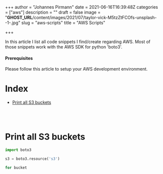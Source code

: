 +++
author = "Johannes Pirmann"
date = 2021-06-16T16:39:48Z
categories = ["aws"]
description = ""
draft = false
image = "__GHOST_URL__/content/images/2021/07/taylor-vick-M5tzZtFCOfs-unsplash--1-.jpg"
slug = "aws-scripts"
title = "AWS Scripts"

+++


In this article I list all code snippets I find/create regarding AWS. Most of those snippets work with the AWS SDK for python 'boto3'.

#### Prerequisites

Please follow this article to setup your AWS development environment.

# Index

* [Print all S3 buckets](#print-s3-buckets)

<br id="print-s3-buckets">
<br>

# Print all S3 buckets

```python
import boto3

s3 = boto3.resource('s3')

for bucket 
```



